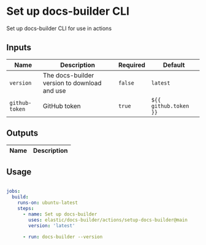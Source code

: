 <!-- 
    this documentation was generated by https://github.com/reakaleek/gh-action-readme 
    with the command `VERSION=main gh action-readme update`    
-->

# <!--name-->Set up docs-builder CLI<!--/name-->

<!--description-->
Set up docs-builder CLI for use in actions
<!--/description-->

## Inputs

<!--inputs-->
| Name           | Description                                  | Required | Default               |
|----------------|----------------------------------------------|----------|-----------------------|
| `version`      | The docs-builder version to download and use | `false`  | `latest`              |
| `github-token` | GitHub token                                 | `true`   | `${{ github.token }}` |
<!--/inputs-->

## Outputs
<!--outputs-->
| Name | Description |
|------|-------------|
<!--/outputs-->

## Usage

<!--usage action="elastic/docs-builder/actions/setup-docs-builder" version="env:VERSION"-->
```yaml

jobs:
  build:
    runs-on: ubuntu-latest
    steps:
      - name: Set up docs-builder
        uses: elastic/docs-builder/actions/setup-docs-builder@main
        version: 'latest'

      - run: docs-builder --version
```
<!--/usage-->
